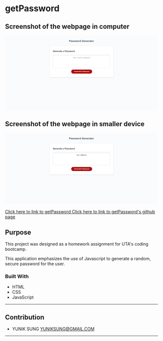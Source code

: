 # getPassword


## Screenshot of the webpage in computer
![](/assets/image/password.jpg)

## Screenshot of the webpage in smaller device
![](/assets/image/password1.jpg)

[ Click here to link to getPassword ](https://yuniksung.github.io/getPassword/)
[ Click here to link to getPassword's github page ](https://github.com/yuniksung/getPassword.git)

## Purpose

This project was designed as a homework assignment for UTA's coding bootcamp. 

This application emphasizes the use of Javascript to generate a random, secure password for the user. 

### Built With
* HTML
* CSS
* JavaScript

---
## Contribution
- YUNIK SUNG <YUNIKSUNG@GMAIL.COM>
---




